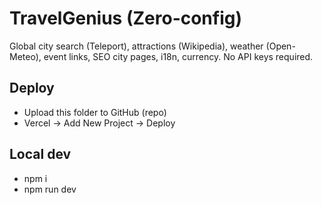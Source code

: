 # TravelGenius (Zero-config)

Global city search (Teleport), attractions (Wikipedia), weather (Open-Meteo), event links, SEO city pages, i18n, currency. No API keys required.

## Deploy
- Upload this folder to GitHub (repo)
- Vercel → Add New Project → Deploy

## Local dev
- npm i
- npm run dev
